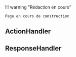 !!! warning "Rédaction en cours"

	Page en cours de construction

## ActionHandler

## ResponseHandler